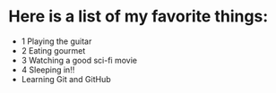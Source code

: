 # Here is a list of my favorite things:
- 1 Playing the guitar
- 2 Eating gourmet
- 3 Watching a good sci-fi movie
- 4 Sleeping in!!
- Learning Git and GitHub
